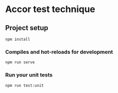 # Accor test technique

## Project setup
```
npm install
```

### Compiles and hot-reloads for development
```
npm run serve
```

### Run your unit tests
```
npm run test:unit
```

